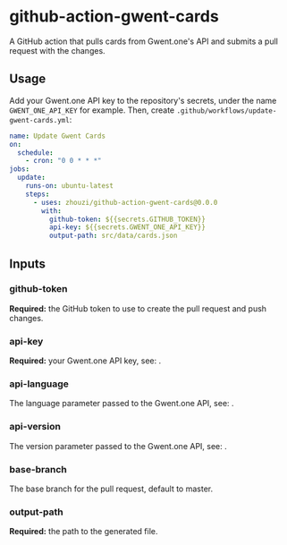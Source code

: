 # github-action-gwent-cards

A GitHub action that pulls cards from Gwent.one's API and submits a pull request with the changes.

## Usage

Add your Gwent.one API key to the repository's secrets, under the name `GWENT_ONE_API_KEY` for example.
Then, create `.github/workflows/update-gwent-cards.yml`:

```yml
name: Update Gwent Cards
on:
  schedule:
    - cron: "0 0 * * *"
jobs:
  update:
    runs-on: ubuntu-latest
    steps:
      - uses: zhouzi/github-action-gwent-cards@0.0.0
        with:
          github-token: ${{secrets.GITHUB_TOKEN}}
          api-key: ${{secrets.GWENT_ONE_API_KEY}}
          output-path: src/data/cards.json
```

## Inputs

### github-token

**Required:** the GitHub token to use to create the pull request and push changes.

### api-key

**Required:** your Gwent.one API key, see: .

### api-language

The language parameter passed to the Gwent.one API, see: .

### api-version

The version parameter passed to the Gwent.one API, see: .

### base-branch

The base branch for the pull request, default to master.

### output-path

**Required:** the path to the generated file.
